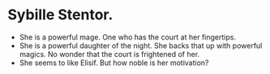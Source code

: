 # Sybille Stentor.

- She is a powerful mage. One who has the court at her fingertips.
- She is a powerful daughter of the night. She backs that up with powerful magics. No wonder that the court is frightened of her.
- She seems to like Elisif. But how noble is her motivation?
